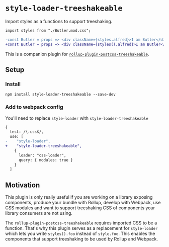 # `style-loader-treeshakeable`

Import styles as a functions to support treeshaking.

```diff
import styles from "./Butler.mod.css";

-const Butler = props => <div className={styles.alfred}>I am Butler</div>;
+const Butler = props => <div className={styles().alfred}>I am Butler</div>;
```

This is a companion plugin for [`rollup-plugin-postcss-treeshakeable`](https://github.com/dferber90/rollup-plugin-postcss-treeshakeable).


## Setup

### Install

```
npm install style-loader-treeshakeable --save-dev
```

### Add to webpack config

You'll need to replace `style-loader` with `style-loader-treeshakeable`

```diff
{
  test: /\.css$/,
  use: [
-    "style-loader",
+    "style-loader-treeshakeable",
    {
      loader: "css-loader",
      query: { modules: true }
    }
  ]
```

## Motivation

This plugin is only really useful if you are working on a library exposing components, produce your bundle with Rollup, develop with Webpack, use CSS modules and want to support treeshaking CSS of components your library consumers are not using.

The `rollup-plugin-postcss-treeshakeable` requires imported CSS to be a function.
That's why this plugin serves as a replacement for `style-loader` which lets you write `styles().foo` instead of `style.foo`. This enables the components that support treeshaking to be used by Rollup and Webpack.
